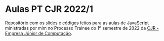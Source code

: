 # Aulas PT CJR 2022/1

Repositório com os slides e códigos feitos para as aulas de JavaScript ministradas por mim no Processo Trainee do 1º semestre de 2022 da [CJR - Empresa Júnior de Computação](https://cjr.org.br).
